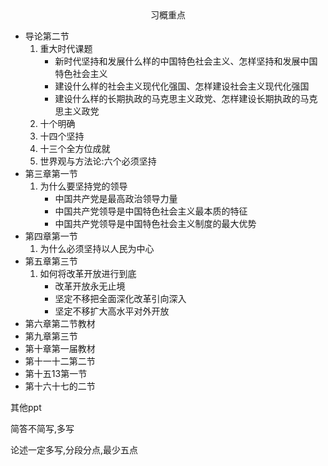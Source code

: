 <center>习概重点</center>

- 导论第二节
  1. 重大时代课题 
     - 新时代坚持和发展什么样的中国特色社会主义、怎样坚持和发展中国特色社会主义
     - 建设什么样的社会主义现代化强国、怎样建设社会主义现代化强国
     - 建设什么样的长期执政的马克思主义政党、怎样建设长期执政的马克思主义政党
  2. 十个明确
  3. 十四个坚持
  4. 十三个全方位成就
  5. 世界观与方法论:六个必须坚持
- 第三章第一节
  1. 为什么要坚持党的领导
     - 中国共产党是最高政治领导力量 
     - 中国共产党领导是中国特色社会主义最本质的特征
     - 中国共产党领导是中国特色社会主义制度的最大优势
- 第四章第一节
  1. 为什么必须坚持以人民为中心
- 第五章第三节
  1. 如何将改革开放进行到底
     - 改革开放永无止境
     - 坚定不移把全面深化改革引向深入
     - 坚定不移扩大高水平对外开放
- 第六章第二节教材
- 第九章第三节
- 第十章第一届教材
- 第十一十二第二节
- 第十五13第一节
- 第十六十七的二节

其他ppt

简答不简写,多写

论述一定多写,分段分点,最少五点



